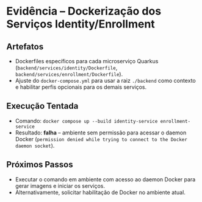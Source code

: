 # Evidência – Dockerização dos Serviços Identity/Enrollment

## Artefatos
- Dockerfiles específicos para cada microserviço Quarkus (`backend/services/identity/Dockerfile`, `backend/services/enrollment/Dockerfile`).
- Ajuste do `docker-compose.yml` para usar a raiz `./backend` como contexto e habilitar perfis opcionais para os demais serviços.

## Execução Tentada
- Comando: `docker compose up --build identity-service enrollment-service`
- Resultado: **falha** – ambiente sem permissão para acessar o daemon Docker (`permission denied while trying to connect to the Docker daemon socket`).

## Próximos Passos
- Executar o comando em ambiente com acesso ao daemon Docker para gerar imagens e iniciar os serviços.
- Alternativamente, solicitar habilitação de Docker no ambiente atual.
